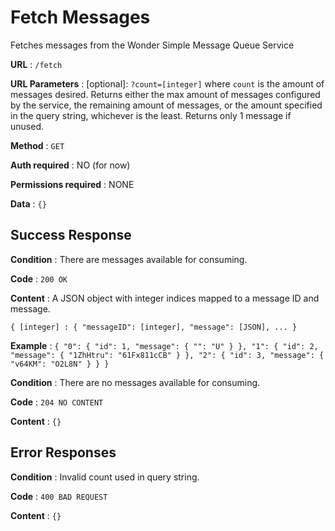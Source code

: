 # Fetch Messages

Fetches messages from the Wonder Simple Message Queue Service

**URL** : `/fetch`

**URL Parameters** : [optional]: `?count=[integer]` where `count` is the amount of messages desired. Returns either the max amount of messages configured by the service, the remaining amount of messages, or the amount specified in the query string, whichever is the least. Returns only 1 message if unused.

**Method** : `GET`

**Auth required** : NO (for now)

**Permissions required** : NONE

**Data** : `{}`

## Success Response

**Condition** : There are messages available for consuming.

**Code** : `200 OK`

**Content** : 
A JSON object with integer indices mapped to a message ID and message.

`{ [integer] : { "messageID": [integer], "message": [JSON], ... }` 

**Example** : `{
  "0": {
    "id": 1,
    "message": {
      "": "U"
    }
  },
  "1": {
    "id": 2,
    "message": {
      "1ZhHtru": "61Fx811cCB"
    }
  },
  "2": {
    "id": 3,
    "message": {
      "v64KM": "O2L8N"
    }
  }
}`

**Condition** : There are no messages available for consuming.

**Code** : `204 NO CONTENT`

**Content** : `{}`

## Error Responses

**Condition** : Invalid count used in query string.

**Code** : `400 BAD REQUEST`

**Content** : `{}`


